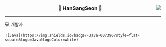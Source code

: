 
<!-- https://velog.io/@seondal/Github-Readme-%EA%BE%B8%EB%AF%B8%EA%B8%B0-%EC%B4%9D%EC%A0%95%EB%A6%AC#%EC%99%84%EC%84%B1 -->

<div align="center">
  
  <img align="right" src="https://github-readme-stats.vercel.app/api/top-langs/?username=h1s0s&theme=dracula&exclude_repo=Computer-Science-Engineering&layout=compact&langs_count=10"/>
  
   
  ### 🐣 HanSangSeon 🐥 
  
  ---
  <div align="left">
    💻 개발자

    ![Java](https://img.shields.io/badge/-Java-007396?style=flat-square&logo=Java&logoColor=white)
  </div>
  <br>
 
</div>
